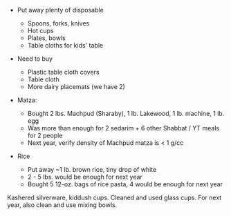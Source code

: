* Put away plenty of disposable
  * Spoons, forks, knives
  * Hot cups
  * Plates, bowls
  * Table cloths for kids' table

* Need to buy
  * Plastic table cloth covers
  * Table cloth
  * More dairy placemats (we have 2)

* Matza:
  * Bought 2 lbs. Machpud (Sharaby), 1 lb. Lakewood, 1 lb. machine, 1 lb. egg
  * Was more than enough for 2 sedarim + 6 other Shabbat / YT meals for 2 people
  * Next year, verify density of Machpud matza is < 1 g/cc

* Rice
  * Put away ~1 lb. brown rice, tiny drop of white
  * 2 - 5 lbs. would be enough for next year
  * Bought 5 12-oz. bags of rice pasta, 4 would be enough for next year

Kashered silverware, kiddush cups.
Cleaned and used glass cups.
For next year, also clean and use mixing bowls.
